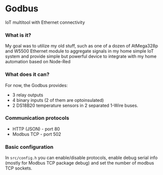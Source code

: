 # Godbus

IoT multitool with Ethernet connectivity

### What is it?

My goal was to utilize my old stuff, such as one of a dozen of AtMega328p and W5500 Ethernet module to aggregate signals in my home simple IoT system and provide simple but powerful device to integrate with my home automation based on Node-Red

### What does it can?

For now, the Godbus provides:
- 3 relay outputs
- 4 binary inputs (2 of them are optoinsulated)
- 2 DS18B20 temperature sensors in 2 separated 1-Wire buses.

### Communication protocols

- HTTP (JSON) - port 80
- Modbus TCP - port 502

### Basic configuration

In `src/config.h` you can enable/disable protocols, enable debug serial info (mostly for Modbus TCP package debug) and set the number of modbus TCP sockets.

